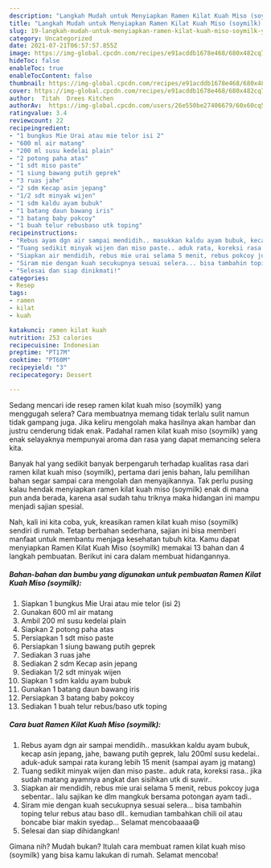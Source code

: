 ```yaml
---
description: "Langkah Mudah untuk Menyiapkan Ramen Kilat Kuah Miso (soymilk) yang Enak"
title: "Langkah Mudah untuk Menyiapkan Ramen Kilat Kuah Miso (soymilk) yang Enak"
slug: 19-langkah-mudah-untuk-menyiapkan-ramen-kilat-kuah-miso-soymilk-yang-enak
category: Uncategorized
date: 2021-07-21T06:57:57.855Z
image: https://img-global.cpcdn.com/recipes/e91acddb1678e468/680x482cq70/ramen-kilat-kuah-miso-soymilk-foto-resep-utama.jpg
hideToc: false
enableToc: true
enableTocContent: false
thumbnail: https://img-global.cpcdn.com/recipes/e91acddb1678e468/680x482cq70/ramen-kilat-kuah-miso-soymilk-foto-resep-utama.jpg
cover: https://img-global.cpcdn.com/recipes/e91acddb1678e468/680x482cq70/ramen-kilat-kuah-miso-soymilk-foto-resep-utama.jpg
author:  Titah  Drees Kitchen
authorAv:  https://img-global.cpcdn.com/users/26e550be27406679/60x60cq50/avatar.jpg
ratingvalue: 3.4
reviewcount: 22
recipeingredient:
- "1 bungkus Mie Urai atau mie telor isi 2"
- "600 ml air matang"
- "200 ml susu kedelai plain"
- "2 potong paha atas"
- "1 sdt miso paste"
- "1 siung bawang putih geprek"
- "3 ruas jahe"
- "2 sdm Kecap asin jepang"
- "1/2 sdt minyak wijen"
- "1 sdm kaldu ayam bubuk"
- "1 batang daun bawang iris"
- "3 batang baby pokcoy"
- "1 buah telur rebusbaso utk toping"
recipeinstructions:
- "Rebus ayam dgn air sampai mendidih.. masukkan kaldu ayam bubuk, kecap asin jepang, jahe, bawang putih geprek, lalu 200ml susu kedelai.. aduk-aduk sampai rata kurang lebih 15 menit (sampai ayam jg matang)"
- "Tuang sedikit minyak wijen dan miso paste.. aduk rata, koreksi rasa.. jika sudah matang ayamnya angkat dan sisihkan utk di suwir.."
- "Siapkan air mendidih, rebus mie urai selama 5 menit, rebus pokcoy juga sebentar.. lalu sajikan ke dlm mangkuk bersama potongan ayam tadi.."
- "Siram mie dengan kuah secukupnya sesuai selera... bisa tambahin toping telur rebus atau baso dll.. kemudian tambahkan chili oil atau boncabe biar makin syedap... Selamat mencobaaaa😄"
- "Selesai dan siap dinikmati!"
categories:
- Resep
tags:
- ramen
- kilat
- kuah

katakunci: ramen kilat kuah 
nutrition: 253 calories
recipecuisine: Indonesian
preptime: "PT17M"
cooktime: "PT60M"
recipeyield: "3"
recipecategory: Dessert

---
```



Sedang mencari ide resep ramen kilat kuah miso (soymilk) yang menggugah selera? Cara membuatnya memang tidak terlalu sulit namun tidak gampang juga. Jika keliru mengolah maka hasilnya akan hambar dan justru cenderung tidak enak. Padahal ramen kilat kuah miso (soymilk) yang enak selayaknya mempunyai aroma dan rasa yang dapat memancing selera kita.




Banyak hal yang sedikit banyak berpengaruh terhadap kualitas rasa dari ramen kilat kuah miso (soymilk), pertama dari jenis bahan, lalu pemilihan bahan segar sampai cara mengolah dan menyajikannya. Tak perlu pusing kalau hendak menyiapkan ramen kilat kuah miso (soymilk) enak di mana pun anda berada, karena asal sudah tahu triknya maka hidangan ini mampu menjadi sajian spesial.


Nah, kali ini kita coba, yuk, kreasikan ramen kilat kuah miso (soymilk) sendiri di rumah. Tetap berbahan sederhana, sajian ini bisa memberi manfaat untuk membantu menjaga kesehatan tubuh kita. Kamu dapat menyiapkan Ramen Kilat Kuah Miso (soymilk) memakai 13 bahan dan 4 langkah pembuatan. Berikut ini cara dalam membuat hidangannya.

<!--inarticleads1-->

##### Bahan-bahan dan bumbu yang digunakan untuk pembuatan Ramen Kilat Kuah Miso (soymilk):

1. Siapkan 1 bungkus Mie Urai atau mie telor (isi 2)
1. Gunakan 600 ml air matang
1. Ambil 200 ml susu kedelai plain
1. Siapkan 2 potong paha atas
1. Persiapkan 1 sdt miso paste
1. Persiapkan 1 siung bawang putih geprek
1. Sediakan 3 ruas jahe
1. Sediakan 2 sdm Kecap asin jepang
1. Sediakan 1/2 sdt minyak wijen
1. Siapkan 1 sdm kaldu ayam bubuk
1. Gunakan 1 batang daun bawang iris
1. Persiapkan 3 batang baby pokcoy
1. Sediakan 1 buah telur rebus/baso utk toping




<!--inarticleads2-->

##### Cara buat Ramen Kilat Kuah Miso (soymilk):

1. Rebus ayam dgn air sampai mendidih.. masukkan kaldu ayam bubuk, kecap asin jepang, jahe, bawang putih geprek, lalu 200ml susu kedelai.. aduk-aduk sampai rata kurang lebih 15 menit (sampai ayam jg matang)
1. Tuang sedikit minyak wijen dan miso paste.. aduk rata, koreksi rasa.. jika sudah matang ayamnya angkat dan sisihkan utk di suwir..
1. Siapkan air mendidih, rebus mie urai selama 5 menit, rebus pokcoy juga sebentar.. lalu sajikan ke dlm mangkuk bersama potongan ayam tadi..
1. Siram mie dengan kuah secukupnya sesuai selera... bisa tambahin toping telur rebus atau baso dll.. kemudian tambahkan chili oil atau boncabe biar makin syedap... Selamat mencobaaaa😄
1. Selesai dan siap dihidangkan!



Gimana nih? Mudah bukan? Itulah cara membuat ramen kilat kuah miso (soymilk) yang bisa kamu lakukan di rumah. Selamat mencoba!
